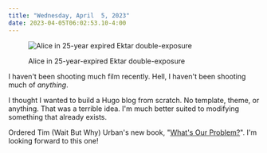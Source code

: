 ```yaml
---
title: "Wednesday, April  5, 2023"
date: 2023-04-05T06:02:53.10-4:00
---
```


 
<figure>

![Alice in 25-year expired Ektar double-exposure](/img/2023/20230405-ektar-frame.jpg)
<figcaption>Alice in 25-year-expired Ektar double-exposure</figcaption>
</figure>

I haven't been shooting much film recently. Hell, I haven't been shooting much of _anything_.

I thought I wanted to build a Hugo blog from scratch. No template, theme, or anything. That was a terrible idea. I'm much better suited to modifying something that already exists.

Ordered Tim (Wait But Why) Urban's new book, "[What's Our Problem?](https://waitbutwhy.com/)". I'm looking forward to this one!
